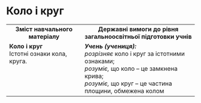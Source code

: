 # Коло і круг
<table>
  <tr>
    <td width="40%" align="center"><b>Зміст навчального матеріалу<b></td>
    <td width="60%" align="center"><b>Державні вимоги до рівня загальноосвітньої підготовки учнів</b></td>
  </tr>
  <tr>
    <td width="40%" style="vertical-align:top !important;"><b>Коло і круг</b><br>
Істотні ознаки кола, круга.<br></td>
    <td width="60%" style="vertical-align:top !important;"><i><b>Учень (учениця):</b></i><br>
<i>розрізняє</i> коло і круг за істотними ознаками;<br>
<i>розуміє,</i> що коло – це замкнена крива;<br>
<i>розуміє,</i> що круг – це частина площини, обмежена колом<br></td>
  </tr>
</table>
